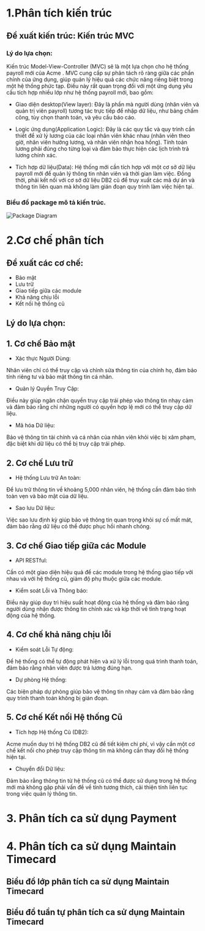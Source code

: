 # 1.Phân tích kiến trúc
## Đề xuất kiến trúc: Kiến trúc MVC
### Lý do lựa chọn:
Kiến trúc Model-View-Controller (MVC) sẽ là một lựa chọn cho hệ thống payroll mới của Acme . MVC cung cấp sự phân tách rõ ràng giữa các phần chính của ứng dụng, giúp quản lý hiệu quả các chức năng riêng biệt trong một hệ thống phức tạp. Điều này rất quan trọng đối với một ứng dụng yêu cầu tích hợp nhiều lớp như hệ thống payroll mới, bao gồm:

- Giao diện desktop(View layer): Đây là phần mà người dùng (nhân viên và quản trị viên payroll) tương tác trực tiếp để nhập dữ liệu, như bảng chấm công, tùy chọn thanh toán, và yêu cầu báo cáo.

- Logic ứng dụng(Application Logic): Đây là các quy tắc và quy trình cần thiết để xử lý lương của các loại nhân viên khác nhau (nhân viên theo giờ, nhân viên hưởng lương, và nhân viên nhận hoa hồng). Tính toán lương phải đúng cho từng loại và đảm bảo thực hiện các lịch trình trả lương chính xác.

- Tích hợp dữ liệu(Data): Hệ thống mới cần tích hợp với một cơ sở dữ liệu payroll mới để quản lý thông tin nhân viên và thời gian làm việc. Đồng thời, phải kết nối với cơ sở dữ liệu DB2 cũ để truy xuất các mã dự án và thông tin liên quan mà không làm gián đoạn quy trình làm việc hiện tại.
### Biểu đồ package mô tả kiến trúc.
 ![Package Diagram](https://www.planttext.com/api/plantuml/png/T98zQWCn48LxdM9muyfD3X3iP0CfR3298KLmCTQEDyBwOwImYE2JfSYHSeLeiygQc5qGAkQz-VHuwFlpQnaYSdmtMdYK9sm8PbjCxBI6vnGYcHby281yBZfJ81inAcTXZOcuzm2ylYXRkpP0HU4KdOULz_kidAy8UQoL_0KCgt-lRjb92a7PPjyBEsL88jUmGPktJNwwAFVE69MjESOZsbfVTXwCrouHPHeTYSbcP96Uo3kEnNeThCA8Gw81qaqF6AWGrjIWJ53TtVnJ2ciEA-QkW-WWlBaMZZfV1uejaGNTrHN4H5MmMDnEDJ4sxlsZEQVje_7FGYp9rjq_-0400F__0m00)
# 2.Cơ chế phân tích
## Đề xuất các cơ chế:
- Bảo mật
- Lưu trữ
- Giao tiếp giữa các module
- Khả năng chịu lỗi
- Kết nối hệ thống cũ
## Lý do lựa chọn:
## 1. Cơ chế Bảo mật
- Xác thực Người Dùng:

Nhân viên chỉ có thể truy cập và chỉnh sửa thông tin của chính họ, đảm bảo tính riêng tư và bảo mật thông tin cá nhân.
- Quản lý Quyền Truy Cập:

Điều này giúp ngăn chặn quyền truy cập trái phép vào thông tin nhạy cảm và đảm bảo rằng chỉ những người có quyền hợp lệ mới có thể truy cập dữ liệu.
- Mã hóa Dữ liệu:

Bảo vệ thông tin tài chính và cá nhân của nhân viên khỏi việc bị xâm phạm, đặc biệt khi dữ liệu có thể bị truy cập trái phép.
## 2. Cơ chế Lưu trữ
- Hệ thống Lưu trữ An toàn:

Để lưu trữ thông tin về khoảng 5,000 nhân viên, hệ thống cần đảm bảo tính toàn vẹn và bảo mật của dữ liệu.
- Sao lưu Dữ liệu:

Việc sao lưu định kỳ giúp bảo vệ thông tin quan trọng khỏi sự cố mất mát, đảm bảo rằng dữ liệu có thể được phục hồi nhanh chóng.
## 3. Cơ chế Giao tiếp giữa các Module
- API RESTful:

Cần có một giao diện hiệu quả để các module trong hệ thống giao tiếp với nhau và với hệ thống cũ, giảm độ phụ thuộc giữa các module.
- Kiểm soát Lỗi và Thông báo:

Điều này giúp duy trì hiệu suất hoạt động của hệ thống và đảm bảo rằng người dùng nhận được thông tin chính xác và kịp thời về tình trạng hoạt động của hệ thống.
## 4. Cơ chế khả năng chịu lỗi
- Kiểm soát Lỗi Tự động:

Để hệ thống có thể tự động phát hiện và xử lý lỗi trong quá trình thanh toán, đảm bảo rằng nhân viên được trả lương đúng hạn.
- Dự phòng Hệ thống:

Các biện pháp dự phòng giúp bảo vệ thông tin nhạy cảm và đảm bảo rằng quy trình thanh toán không bị gián đoạn.
## 5. Cơ chế Kết nối Hệ thống Cũ
- Tích hợp Hệ thống Cũ (DB2):

Acme muốn duy trì hệ thống DB2 cũ để tiết kiệm chi phí, vì vậy cần một cơ chế kết nối cho phép truy cập thông tin mà không cần thay đổi hệ thống hiện tại.
- Chuyển đổi Dữ liệu:

Đảm bảo rằng thông tin từ hệ thống cũ có thể được sử dụng trong hệ thống mới mà không gặp phải vấn đề về tính tương thích, cải thiện tính liên tục trong việc quản lý thông tin.
# 3. Phân tích ca sử dụng Payment

# 4. Phân tích ca sử dụng Maintain Timecard
## Biểu đồ lớp phân tích ca sử dụng Maintain Timecard
## Biểu đồ tuần tự phân tích ca sử dụng Maintain Timecard
